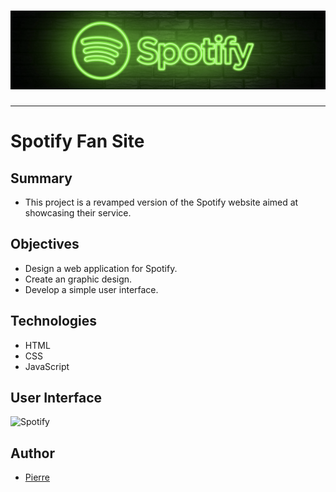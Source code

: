 <h1 align="center">
  <img src="./Assets/header.png" alt="Spotify" />
</h1>

---

# Spotify Fan Site

## Summary
- This project is a revamped version of the Spotify website aimed at showcasing their service.

## Objectives
- Design a web application for Spotify.
- Create an graphic design.
- Develop a simple user interface.

## Technologies
- HTML
- CSS
- JavaScript

## User Interface
<img src="./Assets/UI.png" alt="Spotify" />

## Author
- [Pierre](https://github.com/Pierre-Portfolio)
